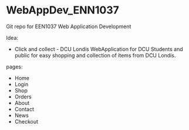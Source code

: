 # WebAppDev_ENN1037
Git repo for EEN1037 Web Application Development 

Idea: 
- Click and collect - DCU Londis
WebApplication for DCU Students and public for easy shopping and collection of items from DCU Londis.


<!--Click and collect - DCU Londis-->
<!-- - Auth/ Login-->
<!-- - Transaction sys-->
<!-- - Click and collect / order-->
<!-- - Browse items / Add to basket-->
<!-- - View basket, Remove from basket -->

pages: 
- Home
- Login
- Shop
- Orders
- About
- Contact
- News
- Checkout


<!-- User-->
<!-- - Auth/ Login-->
<!-- - Browse items-->
<!-- - Add to basket-->
<!-- - View basket-->
<!-- - Remove from basket-->
<!-- - Checkout-->


<!-- - Admin-->
<!-- - Add items-->
<!-- - Remove items-->
<!-- - Update items-->
